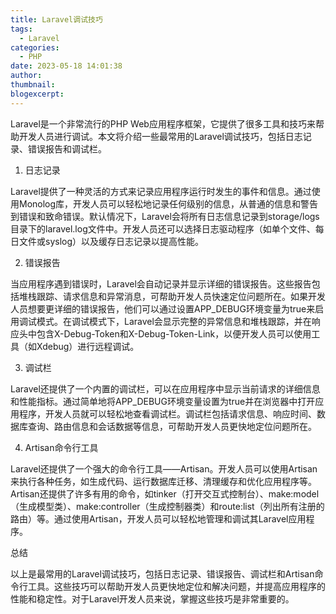 ```yaml
---
title: Laravel调试技巧
tags:
  - Laravel
categories:
  - PHP
date: 2023-05-18 14:01:38
author:
thumbnail:
blogexcerpt:
---
```

Laravel是一个非常流行的PHP Web应用程序框架，它提供了很多工具和技巧来帮助开发人员进行调试。本文将介绍一些最常用的Laravel调试技巧，包括日志记录、错误报告和调试栏。

1. 日志记录

Laravel提供了一种灵活的方式来记录应用程序运行时发生的事件和信息。通过使用Monolog库，开发人员可以轻松地记录任何级别的信息，从普通的信息和警告到错误和致命错误。默认情况下，Laravel会将所有日志信息记录到storage/logs目录下的laravel.log文件中。开发人员还可以选择日志驱动程序（如单个文件、每日文件或syslog）以及缓存日志记录以提高性能。

2. 错误报告

当应用程序遇到错误时，Laravel会自动记录并显示详细的错误报告。这些报告包括堆栈跟踪、请求信息和异常消息，可帮助开发人员快速定位问题所在。如果开发人员想要更详细的错误报告，他们可以通过设置APP_DEBUG环境变量为true来启用调试模式。在调试模式下，Laravel会显示完整的异常信息和堆栈跟踪，并在响应头中包含X-Debug-Token和X-Debug-Token-Link，以便开发人员可以使用工具（如Xdebug）进行远程调试。

3. 调试栏

Laravel还提供了一个内置的调试栏，可以在应用程序中显示当前请求的详细信息和性能指标。通过简单地将APP_DEBUG环境变量设置为true并在浏览器中打开应用程序，开发人员就可以轻松地查看调试栏。调试栏包括请求信息、响应时间、数据库查询、路由信息和会话数据等信息，可帮助开发人员更快地定位问题所在。

4. Artisan命令行工具

Laravel还提供了一个强大的命令行工具——Artisan。开发人员可以使用Artisan来执行各种任务，如生成代码、运行数据库迁移、清理缓存和优化应用程序等。Artisan还提供了许多有用的命令，如tinker（打开交互式控制台）、make:model（生成模型类）、make:controller（生成控制器类）和route:list（列出所有注册的路由）等。通过使用Artisan，开发人员可以轻松地管理和调试其Laravel应用程序。

总结

以上是最常用的Laravel调试技巧，包括日志记录、错误报告、调试栏和Artisan命令行工具。这些技巧可以帮助开发人员更快地定位和解决问题，并提高应用程序的性能和稳定性。对于Laravel开发人员来说，掌握这些技巧是非常重要的。
